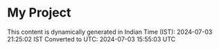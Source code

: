 # My Project

This content is dynamically generated in Indian Time (IST): 2024-07-03 21:25:02 IST
Converted to UTC: 2024-07-03 15:55:03 UTC
